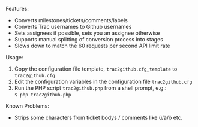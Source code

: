 Features:
- Converts milestones/tickets/comments/labels
- Converts Trac usernames to Github usernames
- Sets assignees if possible, sets you an assignee otherwise
- Supports manual splitting of conversion process into stages
- Slows down to match the 60 requests per second API limit rate

Usage:
1. Copy the configuration file template, `trac2github.cfg_template` to `trac2github.cfg`
2. Edit the configuration variables in the configuration file `trac2github.cfg`
3. Run the PHP script `trac2github.php` from a shell prompt, e.g.:  
    `$ php trac2github.php`

Known Problems:
- Strips some characters from ticket bodys / comments like ü/ä/ö etc.

